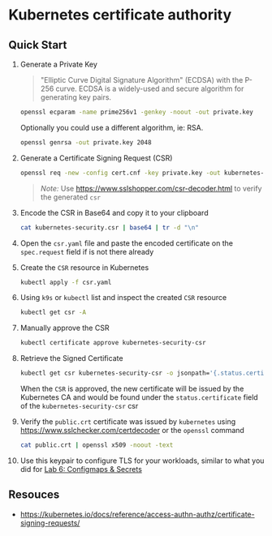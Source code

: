 # Kubernetes certificate authority

## Quick Start

1. Generate a Private Key

    > "Elliptic Curve Digital Signature Algorithm" (ECDSA) with the P-256 curve. ECDSA is a widely-used and secure algorithm for generating key pairs.

    ```bash
    openssl ecparam -name prime256v1 -genkey -noout -out private.key
    ```

    Optionally you could use a different algorithm, ie: RSA.

    ```bash
    openssl genrsa -out private.key 2048
    ```

2. Generate a Certificate Signing Request (CSR)

   ```bash
   openssl req -new -config cert.cnf -key private.key -out kubernetes-security.csr
   ```

   > *Note:* Use <https://www.sslshopper.com/csr-decoder.html> to verify the generated `csr`

3. Encode the CSR in Base64 and copy it to your clipboard

   ```bash
   cat kubernetes-security.csr | base64 | tr -d "\n"
   ```

4. Open the `csr.yaml` file and paste the encoded certificate on the `spec.request` field if is not there already

5. Create the `CSR` resource in Kubernetes

   ```bash
   kubectl apply -f csr.yaml
   ```

6. Using `k9s` or `kubectl` list and inspect the created `CSR` resource

   ```bash
   kubectl get csr -A
   ```

7. Manually approve the CSR

   ```bash
   kubectl certificate approve kubernetes-security-csr
   ```

8. Retrieve the Signed Certificate

   ```bash
   kubectl get csr kubernetes-security-csr -o jsonpath='{.status.certificate}'| base64 -d > public.crt
   ```

   When the `CSR` is approved, the new certificate will be issued by the Kubernetes CA and would be found under the `status.certificate` field of the `kubernetes-security-csr` csr

9. Verify the `public.crt` certificate was issued by `kubernetes` using <https://www.sslchecker.com/certdecoder> or the `openssl` command

   ```bash
   cat public.crt | openssl x509 -noout -text
   ```

10. Use this keypair to configure TLS for your workloads, similar to what you did for [Lab 6: Configmaps & Secrets](../lab-6/README.md)

## Resouces

- <https://kubernetes.io/docs/reference/access-authn-authz/certificate-signing-requests/>
